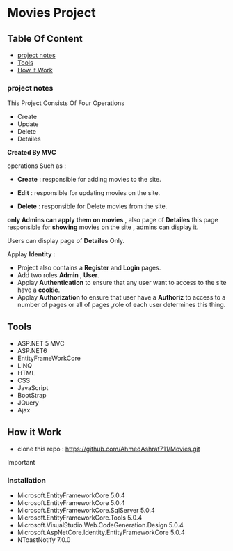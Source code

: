 # Movies Project
## Table Of Content
* [project notes](https://github.com/AhmedAshraf711/Movies/blob/master/README.md#project-notes)
*  [Tools](https://github.com/AhmedAshraf711/Movies#tools)
* [How it Work](https://github.com/AhmedAshraf711/Movies/blob/master/README.md#how-it-work)


### project notes
This Project Consists Of Four Operations 
- Create 
- Update 
- Delete
- Detailes

**Created By MVC**

 operations Such as :
 
 - **Create** : responsible for adding movies to the site.
 
 - **Edit**   : responsible for updating movies on the site.
 
 - **Delete** : responsible for Delete movies from the site.
 
 **only Admins can apply them on movies** ,  also page of  **Detailes**  this page  responsible for **showing**  movies on the site , admins can display it.

 Users can display page of **Detailes** Only.


Applay **Identity :**
- Project also contains a **Register** and **Login** pages.
- Add two roles **Admin** , **User**.
- Applay **Authentication** to ensure that any user want to access to the site  have a **cookie**.
- Applay **Authorization** to ensure that user have a **Authoriz** to access to a number of pages or all of pages ,role of each user determines this thing.



## Tools
- ASP.NET 5 MVC
- ASP.NET6
- EntityFrameWorkCore
- LINQ
- HTML
- CSS
- JavaScript
- BootStrap
- JQuery
- Ajax
  
 ## How it Work 
 - clone this repo : https://github.com/AhmedAshraf711/Movies.git


> [!IMPORTANT]
>  ### Installation
>  - Microsoft.EntityFrameworkCore 5.0.4
>  - Microsoft.EntityFrameworkCore 5.0.4
>  - Microsoft.EntityFrameworkCore.SqlServer 5.0.4
>  - Microsoft.EntityFrameworkCore.Tools 5.0.4
>  - Microsoft.VisualStudio.Web.CodeGeneration.Design 5.0.4
>  - Microsoft.AspNetCore.Identity.EntityFrameworkCore 5.0.4
>  - NToastNotify 7.0.0



